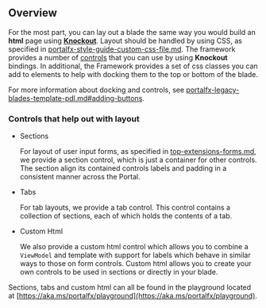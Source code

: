 
<a name="overview"></a>
## Overview

For the most part, you can lay out a blade the same way you would build an **html** page using [**Knockout**](http://knockoutjs.com/).  Layout should be handled by using CSS, as specified in [portalfx-style-guide-custom-css-file.md](portalfx-style-guide-custom-css-file.md).  The framework provides a number of [controls](top-extensions-controls.md) that you can use by using **Knockout** bindings.  In additional, the Framework provides a set of css classes you can add to elements to help with docking them to the top or bottom of the blade.

For more information about docking and controls, see [portalfx-legacy-blades-template-pdl.md#adding-buttons](portalfx-legacy-blades-template-pdl.md#adding-buttons).

<a name="overview-controls-that-help-out-with-layout"></a>
### Controls that help out with layout

* Sections

    For layout of user input forms, as specified in [top-extensions-forms.md](top-extensions-forms.md), we provide a section control, which is just a container for other controls.  The section align its contained controls labels and padding in a consistent manner across the Portal.

* Tabs

    For tab layouts, we provide a tab control.  This control contains a collection of sections, each of which holds the contents of a tab.

* Custom Html

    We also provide a custom html control which allows you to combine a `ViewModel` and template with support for labels which behave in similar ways to those on form controls.  Custom html allows you to create your own controls to be used in sections or directly in your blade.

Sections, tabs and custom html can all be found in the playground located at [https://aka.ms/portalfx/playground](https://aka.ms/portalfx/playground).